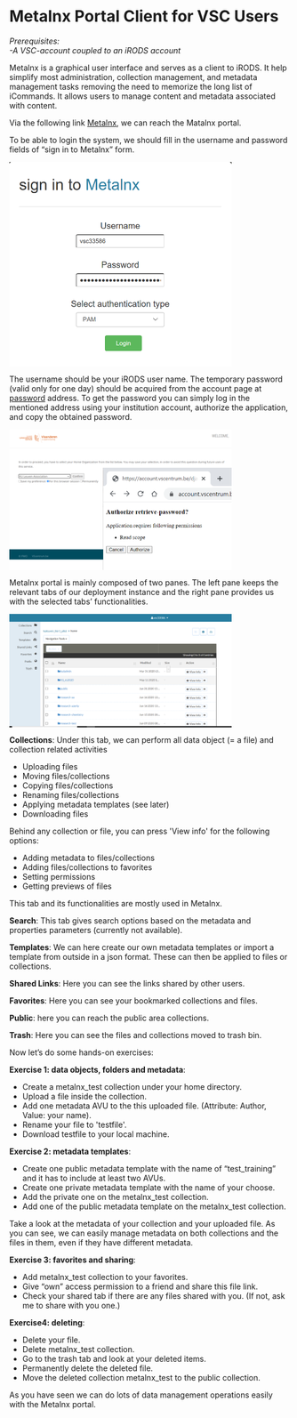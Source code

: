 # Metalnx Portal Client for VSC Users

*Prerequisites:*  
*-A VSC-account coupled to an iRODS account*  

Metalnx is a graphical user interface and serves as a client to iRODS. It help simplify most administration, collection management, and metadata management tasks removing the need to memorize the long list of iCommands. It allows users to manage content and metadata associated with content.

Via the following link [Metalnx](https://icts-p-hpc-metalnx.cloud.icts.kuleuven.be/metalnx/login/), we can reach the Matalnx portal. 

To be able to login the system, we should fill in the username and password fields of “sign in to Metalnx” form.

<img align="center" src="img/metalnx_login.png" width="400px">

The username should be your iRODS user name. The temporary password (valid only for one day) should be acquired from the account page at [password](https://vsc-passwd.icts.kuleuven.be) address. To get the password you can simply log in the mentioned address using your institution account, authorize the application, and copy the obtained password.

<img align="center" src="img/metalnx_password.png" width="400px">

Metalnx portal is mainly composed of two panes. The left pane keeps the relevant tabs of our deployment instance and the right pane provides us with the selected tabs’ functionalities.

<img align="center" src="img/metalnx_general.png" width="400px">

**Collections**: Under this tab, we can perform all data object (= a file) and collection related activities
 
- Uploading files  
- Moving files/collections  
- Copying files/collections  
- Renaming files/collections  
- Applying metadata templates (see later)  
- Downloading files  

Behind any collection or file, you can press 'View info' for the following options:

- Adding metadata to files/collections  
- Adding files/collections to favorites  
- Setting permissions  
- Getting previews of files  

This tab and its functionalities are mostly used in Metalnx.

**Search**: This tab gives search options based on the metadata and properties parameters (currently not available).

**Templates**: We can here create our own metadata templates or import a template from outside in a json format. These can then be applied to files or collections.

**Shared Links**: Here you can see the links shared by other users.

**Favorites**: Here you can see your bookmarked collections and files.

**Public**: here you can reach the public area collections.

**Trash**: Here you can see the files and collections moved to trash bin.

Now let’s do some hands-on exercises:

**Exercise 1: data objects, folders and metadata**:

- Create a metalnx_test collection under your home directory.
- Upload a file inside the collection.
- Add one metadata AVU to the this uploaded file. (Attribute: Author, Value: your name).  
- Rename your file to 'testfile'.
- Download testfile to your local machine.

 **Exercise 2: metadata templates**:

- Create one public metadata template with the name of “test_training” and it has to include at least two AVUs.
- Create one private metadata template with the name of your choose.
- Add the private one on the metalnx_test collection.
- Add one of the public metadata template on the metalnx_test collection.

Take a look at the metadata of your collection and your uploaded file. As you can see, we can easily manage metadata on both collections and the files in them, even if they have different metadata.

**Exercise 3: favorites and sharing**:

- Add metalnx_test collection to your favorites.
- Give “own” access permission to a friend and share this file link.
- Check your shared tab if there are any files shared with you. (If not, ask me to share with you one.)

**Exercise4: deleting**:
- Delete your file.
- Delete metalnx_test collection.
- Go to the trash tab and look at your deleted items.
- Permanently delete the deleted file.
- Move the deleted collection metalnx_test to the public collection.

As you have seen we can do lots of data management operations easily with the Metalnx portal.

